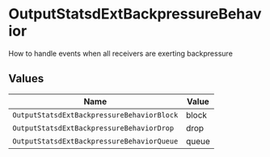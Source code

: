# OutputStatsdExtBackpressureBehavior

How to handle events when all receivers are exerting backpressure


## Values

| Name                                       | Value                                      |
| ------------------------------------------ | ------------------------------------------ |
| `OutputStatsdExtBackpressureBehaviorBlock` | block                                      |
| `OutputStatsdExtBackpressureBehaviorDrop`  | drop                                       |
| `OutputStatsdExtBackpressureBehaviorQueue` | queue                                      |